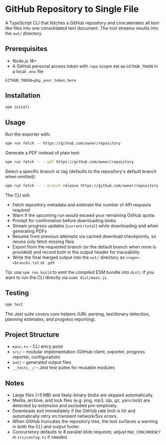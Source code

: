 # GitHub Repository to Single File

A TypeScript CLI that fetches a GitHub repository and concatenates all text-like files into one consolidated text document. The tool streams results into the `out/` directory.

## Prerequisites

- Node.js 18+
- A GitHub personal access token with `repo` scope set as `GITHUB_TOKEN` in a local `.env` file

```
GITHUB_TOKEN=ghp_your_token_here
```

## Installation

```bash
npm install
```

## Usage

Run the exporter with:

```bash
npm run fetch -- https://github.com/owner/repository
```

Generate a PDF instead of plain text:

```bash
npm run fetch -- --pdf https://github.com/owner/repository
```

Select a specific branch or tag (defaults to the repository's default branch when omitted):

```bash
npm run fetch -- --branch release https://github.com/owner/repository
```

The CLI will:

- Fetch repository metadata and estimate the number of API requests required
- Warn if the upcoming run would exceed your remaining GitHub quota
- Prompt for confirmation before downloading blobs
- Stream progress updates (`current/total`) while downloading and when generating PDFs
- Resume from previous attempts via cached download checkpoints, so reruns only fetch missing files
- Export from the requested branch (or the default branch when none is provided) and record both in the output header for traceability
- Write the final merged output into the `out/` directory as `<repo>-<branch>.txt` or `.pdf`

Tip: use `npm run build` to emit the compiled ESM bundle into `dist/` if you want to run the CLI directly via `node dist/main.js`.

## Testing

```bash
npm test
```

The Jest suite covers core helpers (URL parsing, text/binary detection, planning estimates, and progress reporting).

## Project Structure

- `main.ts` – CLI entry point
- `src/` – modular implementation (GitHub client, exporter, progress reporter, configuration)
- `out/` – generated output files
- `__tests__/` – Jest test suites for reusable modules

## Notes

- Large files (>5 MB) and likely-binary blobs are skipped automatically.
- Media, archive, and lock files (e.g. png, mp3, zip, gz, yarn.lock) are detected by extension and excluded pre-emptively.
- Downloads exit immediately if the GitHub rate limit is hit and automatically retry on transient network/5xx errors.
- When GitHub truncates the repository tree, the tool surfaces a warning in both the CLI and output footer.
- Concurrency defaults to 8 parallel blob requests; adjust `MAX_CONCURRENCY` in `src/config.ts` if needed.

